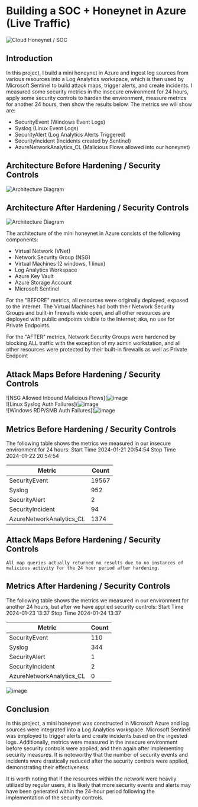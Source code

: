 # Building a SOC + Honeynet in Azure (Live Traffic)
![Cloud Honeynet / SOC](https://i.imgur.com/ZWxe03e.jpg)

## Introduction

In this project, I build a mini honeynet in Azure and ingest log sources from various resources into a Log Analytics workspace, which is then used by Microsoft Sentinel to build attack maps, trigger alerts, and create incidents. I measured some security metrics in the insecure environment for 24 hours, apply some security controls to harden the environment, measure metrics for another 24 hours, then show the results below. The metrics we will show are:

- SecurityEvent (Windows Event Logs)
- Syslog (Linux Event Logs)
- SecurityAlert (Log Analytics Alerts Triggered)
- SecurityIncident (Incidents created by Sentinel)
- AzureNetworkAnalytics_CL (Malicious Flows allowed into our honeynet)

## Architecture Before Hardening / Security Controls
![Architecture Diagram](https://i.imgur.com/aBDwnKb.jpg)

## Architecture After Hardening / Security Controls
![Architecture Diagram](https://i.imgur.com/YQNa9Pp.jpg)

The architecture of the mini honeynet in Azure consists of the following components:

- Virtual Network (VNet)
- Network Security Group (NSG)
- Virtual Machines (2 windows, 1 linux)
- Log Analytics Workspace
- Azure Key Vault
- Azure Storage Account
- Microsoft Sentinel

For the "BEFORE" metrics, all resources were originally deployed, exposed to the internet. The Virtual Machines had both their Network Security Groups and built-in firewalls wide open, and all other resources are deployed with public endpoints visible to the Internet; aka, no use for Private Endpoints.

For the "AFTER" metrics, Network Security Groups were hardened by blocking ALL traffic with the exception of my admin workstation, and all other resources were protected by their built-in firewalls as well as Private Endpoint

## Attack Maps Before Hardening / Security Controls
![NSG Allowed Inbound Malicious Flows](![image](https://github.com/Ishanveer-Gill/Azure-SOC/assets/66128498/c4e41b01-b785-48dd-bcd2-37853b7f2821)
<br>
![Linux Syslog Auth Failures](![image](https://github.com/Ishanveer-Gill/Azure-SOC/assets/66128498/b2617928-c336-4fc9-b5a3-7a00d0db9a16)
<br>
![Windows RDP/SMB Auth Failures](![image](https://github.com/Ishanveer-Gill/Azure-SOC/assets/66128498/5e658c51-2105-4ebe-b4bc-67412a3b3f57)
<br>

## Metrics Before Hardening / Security Controls

The following table shows the metrics we measured in our insecure environment for 24 hours:
Start Time 2024-01-21 20:54:54
Stop Time 2024-01-22 20:54:54

| Metric                   | Count
| ------------------------ | -----
| SecurityEvent            | 19567
| Syslog                   | 952
| SecurityAlert            | 2
| SecurityIncident         | 94
| AzureNetworkAnalytics_CL | 1374

## Attack Maps Before Hardening / Security Controls

```All map queries actually returned no results due to no instances of malicious activity for the 24 hour period after hardening.```

## Metrics After Hardening / Security Controls

The following table shows the metrics we measured in our environment for another 24 hours, but after we have applied security controls:
Start Time 2024-01-23 13:37
Stop Time	2024-01-24 13:37

| Metric                   | Count
| ------------------------ | -----
| SecurityEvent            | 110
| Syslog                   | 344
| SecurityAlert            | 1
| SecurityIncident         | 2
| AzureNetworkAnalytics_CL | 0


![image](https://github.com/Ishanveer-Gill/Azure-SOC/assets/66128498/765f5dfa-9f87-4789-9251-407188c65d6a)

## Conclusion

In this project, a mini honeynet was constructed in Microsoft Azure and log sources were integrated into a Log Analytics workspace. Microsoft Sentinel was employed to trigger alerts and create incidents based on the ingested logs. Additionally, metrics were measured in the insecure environment before security controls were applied, and then again after implementing security measures. It is noteworthy that the number of security events and incidents were drastically reduced after the security controls were applied, demonstrating their effectiveness.

It is worth noting that if the resources within the network were heavily utilized by regular users, it is likely that more security events and alerts may have been generated within the 24-hour period following the implementation of the security controls.
